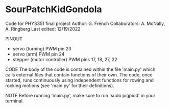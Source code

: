 # SourPatchKidGondola
Code for PHYS351 final project
Author:        G. French
Collaborators: A. McNally, A. Ringberg
Last edited:  12/19/2022

PINOUT
 - servo (turning)
        PWM pin 23
 - servo (arm)
        PWM pin 24
 - stepper (motor controller)
        PWM pins 17, 18, 27, 22

CODE
 The body of the code is contained within the file 'main.py' which calls external files that contain functions of their own. The code, once started, runs continuously using independent functions for rowing and rocking motions (see 'main.py' for their definitions).

NOTE
 Before running 'main.py', make sure to run 'sudo pigpiod' in your terminal.
